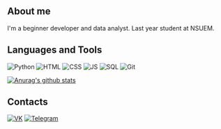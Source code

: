 ## About me
I'm a beginner developer and data analyst. Last year student at NSUEM.

## Languages and Tools
![Python](https://img.shields.io/badge/Python-important?style=for-the-badge&logo=python&logoColor=white) ![HTML](https://img.shields.io/badge/HTML-green?style=for-the-badge&logo=html5&logoColor=white) ![CSS](https://img.shields.io/badge/CSS-red?style=for-the-badge&logo=css3&logoColor=white) ![JS](https://img.shields.io/badge/JavaScript-yellow?style=for-the-badge&logo=JavaScript&logoColor=white) ![SQL](https://img.shields.io/badge/SQL-blue?style=for-the-badge&logo=mysql&logoColor=white) ![Git](https://img.shields.io/badge/git-black?style=for-the-badge&logo=github&logoColor=white)

[![Anurag's github stats](https://github-readme-stats.vercel.app/api?username=vashukovdanil&show_icons=true)](https://github.com/anuraghazra/github-readme-stats)

## Contacts
[![VK](https://img.shields.io/badge/VK-blue?style=for-the-badge&logo=vk&logoColor=white)](https://vk.com/vashukovdanil) [![Telegram](https://img.shields.io/badge/Telegram-blue?style=for-the-badge&logo=Telegram&logoColor=white)](https://t.me/vashukovdanil)
